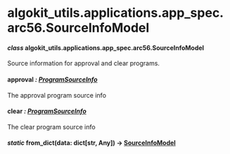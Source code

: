# algokit_utils.applications.app_spec.arc56.SourceInfoModel

#### *class* algokit_utils.applications.app_spec.arc56.SourceInfoModel

Source information for approval and clear programs.

#### approval *: [ProgramSourceInfo](ProgramSourceInfo.md#algokit_utils.applications.app_spec.arc56.ProgramSourceInfo)*

The approval program source info

#### clear *: [ProgramSourceInfo](ProgramSourceInfo.md#algokit_utils.applications.app_spec.arc56.ProgramSourceInfo)*

The clear program source info

#### *static* from_dict(data: dict[str, Any]) → [SourceInfoModel](#algokit_utils.applications.app_spec.arc56.SourceInfoModel)
